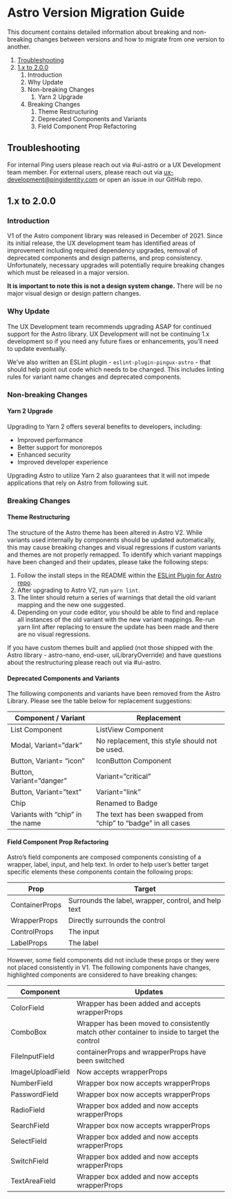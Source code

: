 # Astro Version Migration Guide
This document contains detailed information about breaking and non-breaking changes between versions and how to migrate from one version to another.


1. [Troubleshooting](#troubleshooting)
2. [1.x to 2.0.0](#1.x-to-2.0.0)
    1. Introduction
    2. Why Update
    3. Non-breaking Changes
        1. Yarn 2 Upgrade
    5. Breaking Changes
        1. Theme Restructuring
        2. Deprecated Components and Variants
        3. Field Component Prop Refactoring

## Troubleshooting
For internal Ping users please reach out via #ui-astro or a UX Development team member.
For external users, please reach out via ux-development@pingidentity.com or open an issue in our GitHub repo.

## 1.x to 2.0.0

### Introduction
V1 of the Astro component library was released in December of 2021. Since its initial release, the UX development team has identified areas of improvement including required dependency upgrades, removal of deprecated components and design patterns, and prop consistency. Unfortunately, necessary upgrades will potentially require breaking changes which must be released in a major version.

**It is important to note this is not a design system change.** There will be no major visual design or design pattern changes.

### Why Update
The UX Development team recommends upgrading ASAP for continued support for the Astro library. UX Development will not be continuing 1.x development so if you need any future fixes or enhancements, you’ll need to update eventually.

We’ve also written an ESLint plugin - `eslint-plugin-pingux-astro` - that should help point out code which needs to be changed. This includes linting rules for variant name changes and deprecated components.

### Non-breaking Changes

#### Yarn 2 Upgrade
Upgrading to Yarn 2 offers several benefits to developers, including:

* Improved performance
* Better support for monorepos
* Enhanced security
* Improved developer experience

Upgrading Astro to utilize Yarn 2 also guarantees that it will not impede applications that rely on Astro from following suit.

### Breaking Changes

#### Theme Restructuring

The structure of the Astro theme has been altered in Astro V2. While variants used internally by components should be updated automatically, this may cause breaking changes and visual regressions if custom variants and themes are not properly remapped. To identify which variant mappings have been changed and their updates, please take the following steps:
1. Follow the install steps in the README within the [ESLint Plugin for Astro repo](https://gitlab.corp.pingidentity.com/ux/eslint-plugin-pingux-astro).
2. After upgrading to Astro V2, run `yarn lint`.
3. The linter should return a series of warnings that detail the old variant mapping and the new one suggested.
4. Depending on your code editor, you should be able to find and replace all instances of the old variant with the new variant mappings. Re-run yarn lint after replacing to ensure the update has been made and there are no visual regressions.

If you have custom themes built and applied (not those shipped with the Astro library - astro-nano, end-user, uiLibraryOverride) and have questions about the restructuring please reach out via #ui-astro.

#### Deprecated Components and Variants
The following components and variants have been removed from the Astro Library. Please see the table below for replacement suggestions:

|Component / Variant|Replacement|
|---|---|
|List Component|ListView Component|
|Modal, Variant=”dark”|No replacement, this style should not be used.|
|Button, Variant= “icon”|IconButton Component|
|Button, Variant=”danger”|Variant=”critical”|
|Button, Variant=”text”|Variant=”link”|
|Chip|Renamed to Badge|
|Variants with “chip” in the name|The text has been swapped from “chip” to “badge” in all cases|



#### Field Component Prop Refactoring
Astro’s field components are composed components consisting of a wrapper, label, input, and help text. In order to help user’s better target specific elements these components contain the following props:  

|Prop|Target|
|---|---|
|ContainerProps|Surrounds the label, wrapper, control, and help text|
|WrapperProps|Directly surrounds the control|
|ControlProps|The input|
|LabelProps|The label|



However, some field components did not include these props or they were not placed consistently in V1. The following components have changes, highlighted components are considered to have breaking changes:


|Component|Updates|
|---|---|
|ColorField|Wrapper has been added and accepts wrapperProps|
|ComboBox|Wrapper has been moved to consistently match other container to inside to target the control|
|FileInputField|containerProps and wrapperProps have been switched|
|ImageUploadField|Now accepts wrapperProps|
|NumberField|Wrapper box now accepts wrapperProps|
|PasswordField|Wrapper box now accepts wrapperProps|
|RadioField|Wrapper box added and now accepts wrapperProps|
|SearchField|Wrapper box now accepts wrapperProps|
|SelectField|Wrapper box added and now accepts wrapperProps|
|SwitchField|Wrapper box added and now accepts wrapperProps|
|TextAreaField|Wrapper box added and now accepts wrapperProps|


